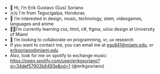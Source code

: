 - 👋 Hi, I’m Erik Gustavo (Gus) Soriano
- 🇭🇳 I'm from Tegucigalpa, Honduras
- 👀 I’m interested in design, music, technology, stem, videogames, languages and anime
- 👨‍💻I’m currently learning css, html, c#, figma, ui/ux design at University of Miami
- 💞️ I’m looking to collaborate on programming, vr, ux research
-    If you want to contact me, you can email me at egs841@miami.edu, or eriksoriano@miami.edu
-    Also, look for me on spotify to exchange music: https://open.spotify.com/user/erikgsoriano?si=34def57903b6493e&nd=1 (@erikgsoriano)
<!---
eriksoriano/eriksoriano is a ✨ special ✨ repository because its `README.md` (this file) appears on your GitHub profile.
You can click the Preview link to take a look at your changes.
--->
